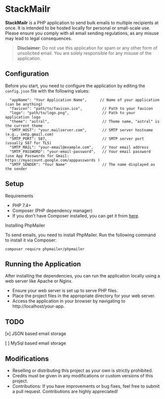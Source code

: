 # StackMailr

**StackMailr** is a PHP application to send bulk emails to multiple recipients at once. It is intended to be hosted locally for personal or small-scale use. Please ensure you comply with all email sending regulations, as any misuse may lead to legal consequences.

> **Disclaimer**: Do not use this application for spam or any other form of unsolicited email. You are solely responsible for any misuse of the application.

## Configuration

Before you start, you need to configure the application by editing the `config.json` file with the following values:

```
  "appName": "Your Application Name",      // Name of your application (can be anything)
  "favicon": "path/to/favicon.ico",         // Path to your favicon
  "logo": "path/to/logo.png",               // Path to your application logo
  "theme": "astral",                        // Theme name, "astral" is the current theme
  "SMTP_HOST": "your.mailserver.com",       // SMTP server hostname (e.g., smtp.gmail.com)
  "SMTP_PORT": 587,                         // SMTP server port (usually 587 for TLS)
  "SMTP_MAIL": "your-email@example.com",    // Your email address
  "SMTP_PASSWORD": "your-email-password",   // Your email password (use App Passwords for Gmail: https://myaccount.google.com/apppasswords )
  "SMTP_SENDER": "Your Name"                // The name displayed as the sender
```

## Setup

Requirements

- PHP 7.4+
- Composer (PHP dependency manager)
- If you don’t have Composer installed, you can get it from [here](https://getcomposer.org/download/).

Installing PhpMailer

To send emails, you need to install PhpMailer. Run the following command to install it via Composer:

```
composer require phpmailer/phpmailer
```

## Running the Application

After installing the dependencies, you can run the application locally using a web server like Apache or Nginx.

- Ensure your web server is set up to serve PHP files.
- Place the project files in the appropriate directory for your web server.
- Access the application in your browser by navigating to http://localhost/your-app.


## TODO

[x] JSON based email storage

[ ] MySql based email storage


## Modifications

- Reselling or distributing this project as your own is strictly prohibited.
- Credits must be given in any modifications or custom versions of this project.
- Contributions: If you have improvements or bug fixes, feel free to submit a pull request. Contributions are highly appreciated!
